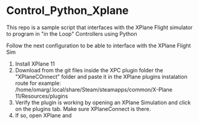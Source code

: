 # Control_Python_Xplane
This repo is a sample script that interfaces with the XPlane Flight simulator to program in "in the Loop" Controllers using Python


Follow the next configuration to be able to interface with the XPlane Flight Sim
1. Install XPlane 11
2. Download from the git files inside the XPC plugin folder the "XPlaneCOnnect" folder and paste it in the XPlane plugins instalation route
      for example: /home/omarg/.local/share/Steam/steamapps/common/X-Plane 11/Resources/plugins
3. Verify the plugin is working by opening an XPlane Simulation and click on the plugins tab. Make sure XPlaneConnect is there.
4. If so, open XPlane and    
